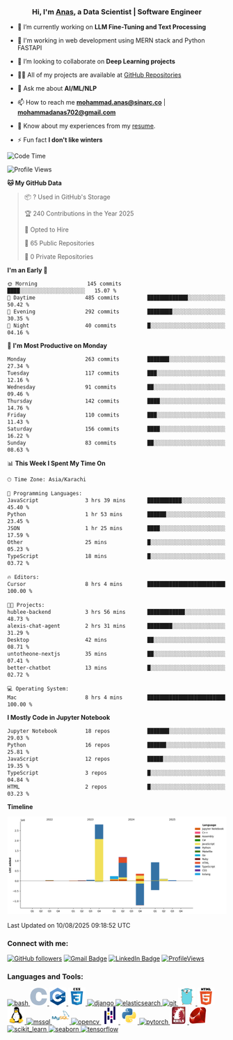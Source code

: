 <h3 align="center">Hi, I'm <a href="https://www.linkedin.com/in/mohammad-anas4321">Anas</a>, a Data Scientist | Software Engineer</h3>


- 🔭 I’m currently working on **LLM Fine-Tuning and Text Processing**

- 💼 I'm working in web development using MERN stack and Python FASTAPI

- 👯 I’m looking to collaborate on **Deep Learning projects**

- 👨‍💻 All of my projects are available at [GitHub Repositories](https://github.com/AnasMohammad4321?tab=repositories)

- 💬 Ask me about **AI/ML/NLP**

- 📫 How to reach me **mohammad.anas@sinarc.co** | **mohammadanas702@gmail.com**

- 📄 Know about my experiences from my [resume](https://drive.google.com/drive/folders/1b7yAE4zIYfjnvB8iA9lviMw5danM3bSz?usp=drive_link).

- ⚡ Fun fact **I don't like winters**

<!--START_SECTION:waka-->
![Code Time](http://img.shields.io/badge/Code%20Time-38%20hrs%2037%20mins-blue)

![Profile Views](http://img.shields.io/badge/Profile%20Views-0-blue)

**🐱 My GitHub Data** 

> 📦 ? Used in GitHub's Storage 
 > 
> 🏆 240 Contributions in the Year 2025
 > 
> 💼 Opted to Hire
 > 
> 📜 65 Public Repositories 
 > 
> 🔑 0 Private Repositories 
 > 
**I'm an Early 🐤** 

```text
🌞 Morning                145 commits         ████░░░░░░░░░░░░░░░░░░░░░   15.07 % 
🌆 Daytime                485 commits         █████████████░░░░░░░░░░░░   50.42 % 
🌃 Evening                292 commits         ████████░░░░░░░░░░░░░░░░░   30.35 % 
🌙 Night                  40 commits          █░░░░░░░░░░░░░░░░░░░░░░░░   04.16 % 
```
📅 **I'm Most Productive on Monday** 

```text
Monday                   263 commits         ███████░░░░░░░░░░░░░░░░░░   27.34 % 
Tuesday                  117 commits         ███░░░░░░░░░░░░░░░░░░░░░░   12.16 % 
Wednesday                91 commits          ██░░░░░░░░░░░░░░░░░░░░░░░   09.46 % 
Thursday                 142 commits         ████░░░░░░░░░░░░░░░░░░░░░   14.76 % 
Friday                   110 commits         ███░░░░░░░░░░░░░░░░░░░░░░   11.43 % 
Saturday                 156 commits         ████░░░░░░░░░░░░░░░░░░░░░   16.22 % 
Sunday                   83 commits          ██░░░░░░░░░░░░░░░░░░░░░░░   08.63 % 
```


📊 **This Week I Spent My Time On** 

```text
🕑︎ Time Zone: Asia/Karachi

💬 Programming Languages: 
JavaScript               3 hrs 39 mins       ███████████░░░░░░░░░░░░░░   45.40 % 
Python                   1 hr 53 mins        ██████░░░░░░░░░░░░░░░░░░░   23.45 % 
JSON                     1 hr 25 mins        ████░░░░░░░░░░░░░░░░░░░░░   17.59 % 
Other                    25 mins             █░░░░░░░░░░░░░░░░░░░░░░░░   05.23 % 
TypeScript               18 mins             █░░░░░░░░░░░░░░░░░░░░░░░░   03.72 % 

🔥 Editors: 
Cursor                   8 hrs 4 mins        █████████████████████████   100.00 % 

🐱‍💻 Projects: 
hublee-backend           3 hrs 56 mins       ████████████░░░░░░░░░░░░░   48.73 % 
alexis-chat-agent        2 hrs 31 mins       ████████░░░░░░░░░░░░░░░░░   31.29 % 
Desktop                  42 mins             ██░░░░░░░░░░░░░░░░░░░░░░░   08.71 % 
untotheone-nextjs        35 mins             ██░░░░░░░░░░░░░░░░░░░░░░░   07.41 % 
better-chatbot           13 mins             █░░░░░░░░░░░░░░░░░░░░░░░░   02.72 % 

💻 Operating System: 
Mac                      8 hrs 4 mins        █████████████████████████   100.00 % 
```

**I Mostly Code in Jupyter Notebook** 

```text
Jupyter Notebook         18 repos            ███████░░░░░░░░░░░░░░░░░░   29.03 % 
Python                   16 repos            ██████░░░░░░░░░░░░░░░░░░░   25.81 % 
JavaScript               12 repos            █████░░░░░░░░░░░░░░░░░░░░   19.35 % 
TypeScript               3 repos             █░░░░░░░░░░░░░░░░░░░░░░░░   04.84 % 
HTML                     2 repos             █░░░░░░░░░░░░░░░░░░░░░░░░   03.23 % 
```



**Timeline**

![Lines of Code chart](https://raw.githubusercontent.com/AnasMohammad4321/AnasMohammad4321/main/assets/bar_graph.png)


 Last Updated on 10/08/2025 09:18:52 UTC
<!--END_SECTION:waka-->


<h3 align="left">Connect with me:</h3>

[![GitHub followers](https://img.shields.io/github/followers/Sinarc-co?label=Follow&style=social)](https://github.com/AnasMohammad4321/?tab=follow)
[![Gmail Badge](https://img.shields.io/badge/-mohammad.anas@sinarc.co-c14438?style=social&logo=Gmail&logoColor=red&link=mailto:mohammad.anas@sinarc.co)](mailto:mohammad.anas@sinarc.co)
[![LinkedIn Badge](https://img.shields.io/badge/-LinkedIn-blue?style=social&logo=Linkedin&logoColor=blue&link=https://www.linkedin.com/in/mohammad-anas4321/)](https://www.linkedin.com/in/mohammad-anas4321/)
[![ProfileViews](https://komarev.com/ghpvc/?username=AnasMohammad4321)](https://komarev.com/ghpvc/?username=AnasMohammad4321)

<h3 align="left">Languages and Tools:</h3>
<p align="left"> <a href="https://www.gnu.org/software/bash/" target="_blank" rel="noreferrer"> <img src="https://www.vectorlogo.zone/logos/gnu_bash/gnu_bash-icon.svg" alt="bash" width="40" height="40"/> </a> <a href="https://www.cprogramming.com/" target="_blank" rel="noreferrer"> <img src="https://raw.githubusercontent.com/devicons/devicon/master/icons/c/c-original.svg" alt="c" width="40" height="40"/> </a> <a href="https://www.w3schools.com/cpp/" target="_blank" rel="noreferrer"> <img src="https://raw.githubusercontent.com/devicons/devicon/master/icons/cplusplus/cplusplus-original.svg" alt="cplusplus" width="40" height="40"/> </a> <a href="https://www.w3schools.com/css/" target="_blank" rel="noreferrer"> <img src="https://raw.githubusercontent.com/devicons/devicon/master/icons/css3/css3-original-wordmark.svg" alt="css3" width="40" height="40"/> </a> <a href="https://www.djangoproject.com/" target="_blank" rel="noreferrer"> <img src="https://cdn.worldvectorlogo.com/logos/django.svg" alt="django" width="40" height="40"/> </a> <a href="https://www.elastic.co" target="_blank" rel="noreferrer"> <img src="https://www.vectorlogo.zone/logos/elastic/elastic-icon.svg" alt="elasticsearch" width="40" height="40"/> </a> <a href="https://git-scm.com/" target="_blank" rel="noreferrer"> <img src="https://www.vectorlogo.zone/logos/git-scm/git-scm-icon.svg" alt="git" width="40" height="40"/> </a> <a href="https://golang.org" target="_blank" rel="noreferrer"> <img src="https://raw.githubusercontent.com/devicons/devicon/master/icons/go/go-original.svg" alt="go" width="40" height="40"/> </a> <a href="https://www.w3.org/html/" target="_blank" rel="noreferrer"> <img src="https://raw.githubusercontent.com/devicons/devicon/master/icons/html5/html5-original-wordmark.svg" alt="html5" width="40" height="40"/> </a> <a href="https://www.linux.org/" target="_blank" rel="noreferrer"> <img src="https://raw.githubusercontent.com/devicons/devicon/master/icons/linux/linux-original.svg" alt="linux" width="40" height="40"/> </a> <a href="https://www.microsoft.com/en-us/sql-server" target="_blank" rel="noreferrer"> <img src="https://www.svgrepo.com/show/303229/microsoft-sql-server-logo.svg" alt="mssql" width="40" height="40"/> </a> <a href="https://www.mysql.com/" target="_blank" rel="noreferrer"> <img src="https://raw.githubusercontent.com/devicons/devicon/master/icons/mysql/mysql-original-wordmark.svg" alt="mysql" width="40" height="40"/> </a> <a href="https://opencv.org/" target="_blank" rel="noreferrer"> <img src="https://www.vectorlogo.zone/logos/opencv/opencv-icon.svg" alt="opencv" width="40" height="40"/> </a> <a href="https://pandas.pydata.org/" target="_blank" rel="noreferrer"> <img src="https://raw.githubusercontent.com/devicons/devicon/2ae2a900d2f041da66e950e4d48052658d850630/icons/pandas/pandas-original.svg" alt="pandas" width="40" height="40"/> </a> <a href="https://www.python.org" target="_blank" rel="noreferrer"> <img src="https://raw.githubusercontent.com/devicons/devicon/master/icons/python/python-original.svg" alt="python" width="40" height="40"/> </a> <a href="https://pytorch.org/" target="_blank" rel="noreferrer"> <img src="https://www.vectorlogo.zone/logos/pytorch/pytorch-icon.svg" alt="pytorch" width="40" height="40"/> </a> <a href="https://rubyonrails.org" target="_blank" rel="noreferrer"> <img src="https://raw.githubusercontent.com/devicons/devicon/master/icons/rails/rails-original-wordmark.svg" alt="rails" width="40" height="40"/> </a> <a href="https://www.ruby-lang.org/en/" target="_blank" rel="noreferrer"> <img src="https://raw.githubusercontent.com/devicons/devicon/master/icons/ruby/ruby-original.svg" alt="ruby" width="40" height="40"/> </a> <a href="https://scikit-learn.org/" target="_blank" rel="noreferrer"> <img src="https://upload.wikimedia.org/wikipedia/commons/0/05/Scikit_learn_logo_small.svg" alt="scikit_learn" width="40" height="40"/> </a> <a href="https://seaborn.pydata.org/" target="_blank" rel="noreferrer"> <img src="https://seaborn.pydata.org/_images/logo-mark-lightbg.svg" alt="seaborn" width="40" height="40"/> </a> <a href="https://www.tensorflow.org" target="_blank" rel="noreferrer"> <img src="https://www.vectorlogo.zone/logos/tensorflow/tensorflow-icon.svg" alt="tensorflow" width="40" height="40"/> </a> </p>
